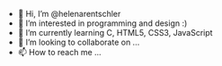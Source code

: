 - 👋 Hi, I’m @helenarentschler
- 👀 I’m interested in programming and design :)
- 🌱 I’m currently learning C, HTML5, CSS3, JavaScript
- 💞️ I’m looking to collaborate on ...
- 📫 How to reach me ...

<!---
helenarentschler/helenarentschler is a ✨ special ✨ repository because its `README.md` (this file) appears on your GitHub profile.
You can click the Preview link to take a look at your changes.
--->
